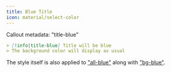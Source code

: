 ```yaml
---
title: Blue Title
icon: material/select-color
---
```


Callout metadata: "title-blue"

```md
> [!info|title-blue] Title will be blue
> The background color will display as usual
```

The style itself is also applied to ["all-blue"](../combined-styling/page-2.md) along with ["bg-blue"](../bg-styling/page-2.md).